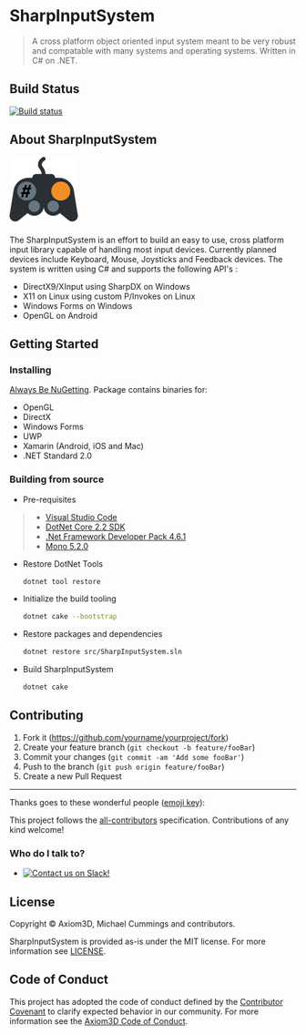 # SharpInputSystem
> A cross platform object oriented input system meant to be very robust and compatable with many systems and operating systems. Written in C# on .NET.

## Build Status

[![Build status](https://ci.appveyor.com/api/projects/status/scy7wjq7ppwvll7s?svg=true)](https://ci.appveyor.com/project/borrillis/sharpinputsystem)

## About SharpInputSystem

![](doc/assets/img/SharpInputSystem-Icon.png)

The SharpInputSystem is an effort to build an easy to use, cross platform input library capable of handling most input devices. Currently planned devices include Keyboard, Mouse, Joysticks and Feedback devices.
The system is written using C# and supports the following API's :

- DirectX9/XInput using SharpDX on Windows
- X11 on Linux using custom P/Invokes on Linux
- Windows Forms on Windows
- OpenGL on Android

## Getting Started

### Installing

[Always Be NuGetting](https://nuget.org/packages/SharpInputSystem/). Package contains binaries for:

- OpenGL
- DirectX
- Windows Forms 
- UWP
- Xamarin (Android, iOS and Mac)
- .NET Standard 2.0

### Building from source
- Pre-requisites

> - [Visual Studio Code](https://code.visualstudio.com/download)
> - [DotNet Core 2.2 SDK](https://dotnet.microsoft.com/download)
> - [.Net Framework Developer Pack 4.6.1](https://www.microsoft.com/en-us/download/details.aspx?id=49978)
> - [Mono 5.2.0](https://download.mono-project.com/archive/5.2.0/)

- Restore DotNet Tools

    ```sh
    dotnet tool restore
    ```

- Initialize the build tooling

    ```sh
    dotnet cake --bootstrap
    ```

- Restore packages and dependencies

    ```sh
    dotnet restore src/SharpInputSystem.sln
    ```

- Build SharpInputSystem

    ```sh
    dotnet cake
    ```

## Contributing

1. Fork it (<https://github.com/yourname/yourproject/fork>)
2. Create your feature branch (`git checkout -b feature/fooBar`)
3. Commit your changes (`git commit -am 'Add some fooBar'`)
4. Push to the branch (`git push origin feature/fooBar`)
5. Create a new Pull Request

---

Thanks goes to these wonderful people ([emoji key](https://allcontributors.org/docs/en/emoji-key)):

<!-- ALL-CONTRIBUTORS-LIST:START - Do not remove or modify this section -->
<!-- prettier-ignore -->

<!-- ALL-CONTRIBUTORS-LIST:END -->

This project follows the [all-contributors](https://github.com/all-contributors/all-contributors) specification. Contributions of any kind welcome!
### Who do I talk to?

- [![Contact us on Slack!](https://img.shields.io/badge/chat-slack-ff69b4.svg)](https://axiom3d.slack.com/messages/CF7TEK2KW)

## License

Copyright © Axiom3D, Michael Cummings and contributors.

SharpInputSystem is provided as-is under the MIT license. For more information see [LICENSE](https://github.com/axiom3d/sharpinputsystem/blob/master/LICENSE.txt).

## Code of Conduct

This project has adopted the code of conduct defined by the [Contributor Covenant](http://contributor-covenant.org/)
to clarify expected behavior in our community.
For more information see the [Axiom3D Code of Conduct](http://axiom3d.github.io/code-of-conduct).
